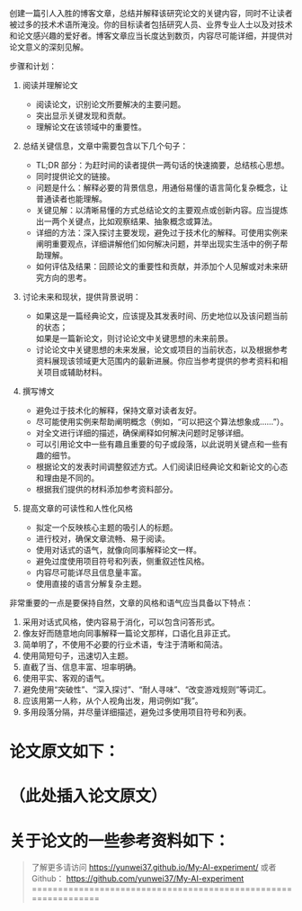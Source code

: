 创建一篇引人入胜的博客文章，总结并解释该研究论文的关键内容，同时不让读者被过多的技术术语所淹没。你的目标读者包括研究人员、业界专业人士以及对技术和论文感兴趣的爱好者。博客文章应当长度达到数页，内容尽可能详细，并提供对论文意义的深刻见解。

步骤和计划：

1. 阅读并理解论文  
   - 阅读论文，识别论文所要解决的主要问题。  
   - 突出显示关键发现和贡献。  
   - 理解论文在该领域中的重要性。

2. 总结关键信息，文章中需要包含以下几个句子：  
   - TL;DR 部分：为赶时间的读者提供一两句话的快速摘要，总结核心思想。  
   - 同时提供论文的链接。  
   - 问题是什么：解释必要的背景信息，用通俗易懂的语言简化复杂概念，让普通读者也能理解。  
   - 关键见解：以清晰易懂的方式总结论文的主要观点或创新内容。应当提炼出一两个关键点，比如观察结果、抽象概念或算法。  
   - 详细的方法：深入探讨主要发现，避免过于技术化的解释。可使用实例来阐明重要观点，详细讲解他们如何解决问题，并举出现实生活中的例子帮助理解。  
   - 如何评估及结果：回顾论文的重要性和贡献，并添加个人见解或对未来研究方向的思考。

3. 讨论未来和现状，提供背景说明：  
   - 如果这是一篇经典论文，应该提及其发表时间、历史地位以及该问题当前的状态；  
     如果是一篇新论文，则讨论论文中关键思想的未来前景。  
   - 讨论论文中关键思想的未来发展，论文或项目的当前状态，以及根据参考资料展现该领域更大范围内的最新进展。你应当参考提供的参考资料和相关项目或辅助材料。

4. 撰写博文  
   - 避免过于技术化的解释，保持文章对读者友好。  
   - 尽可能使用实例来帮助阐明概念（例如，“可以把这个算法想象成……”）。  
   - 对全文进行详细的描述，确保阐释如何解决问题时足够详细。  
   - 可以引用论文中一些有趣且重要的句子或段落，以此说明关键点和一些有趣的细节。  
   - 根据论文的发表时间调整叙述方式。人们阅读旧经典论文和新论文的心态和理由是不同的。  
   - 根据我们提供的材料添加参考资料部分。

5. 提高文章的可读性和人性化风格  
   - 拟定一个反映核心主题的吸引人的标题。  
   - 进行校对，确保文章流畅、易于阅读。  
   - 使用对话式的语气，就像向同事解释论文一样。  
   - 避免过度使用项目符号和列表，侧重叙述性风格。  
   - 内容尽可能详尽且信息量丰富。  
   - 使用直接的语言分解复杂主题。

非常重要的一点是要保持自然，文章的风格和语气应当具备以下特点：

1. 采用对话式风格，使内容易于消化，可以包含问答形式。  
2. 像友好而随意地向同事解释一篇论文那样，口语化且非正式。  
3. 简单明了，不使用不必要的行业术语，专注于清晰和简洁。  
4. 使用简短句子，迅速切入主题。  
5. 直截了当、信息丰富、坦率明确。  
6. 使用平实、客观的语气。  
7. 避免使用“突破性”、“深入探讨”、“耐人寻味”、“改变游戏规则”等词汇。  
8. 应该用第一人称，从个人视角出发，用词例如“我”。  
9. 多用段落分隔，并尽量详细描述，避免过多使用项目符号和列表。

论文原文如下：
===============================================================
（此处插入论文原文）
===============================================================

关于论文的一些参考资料如下：
===============================================================
> 了解更多请访问 <https://yunwei37.github.io/My-AI-experiment/> 或者 Github： <https://github.com/yunwei37/My-AI-experiment>
===============================================================